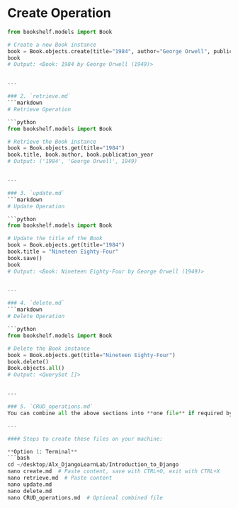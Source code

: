 # Create Operation

````python
from bookshelf.models import Book

# Create a new Book instance
book = Book.objects.create(title="1984", author="George Orwell", publication_year=1949)
book
# Output: <Book: 1984 by George Orwell (1949)>


---

### 2. `retrieve.md`
```markdown
# Retrieve Operation

```python
from bookshelf.models import Book

# Retrieve the Book instance
book = Book.objects.get(title="1984")
book.title, book.author, book.publication_year
# Output: ('1984', 'George Orwell', 1949)


---

### 3. `update.md`
```markdown
# Update Operation

```python
from bookshelf.models import Book

# Update the title of the Book
book = Book.objects.get(title="1984")
book.title = "Nineteen Eighty-Four"
book.save()
book
# Output: <Book: Nineteen Eighty-Four by George Orwell (1949)>


---

### 4. `delete.md`
```markdown
# Delete Operation

```python
from bookshelf.models import Book

# Delete the Book instance
book = Book.objects.get(title="Nineteen Eighty-Four")
book.delete()
Book.objects.all()
# Output: <QuerySet []>


---

### 5. `CRUD_operations.md`
You can combine all the above sections into **one file** if required by your assignment. Just copy all four Markdown sections into a single file.

---

#### Steps to create these files on your machine:

**Option 1: Terminal**
```bash
cd ~/desktop/Alx_DjangoLearnLab/Introduction_to_Django
nano create.md  # Paste content, save with CTRL+O, exit with CTRL+X
nano retrieve.md  # Paste content
nano update.md
nano delete.md
nano CRUD_operations.md  # Optional combined file
````
